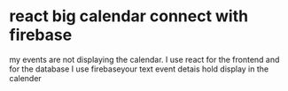 
# react big calendar connect with firebase

my events are not displaying the calendar. I use  react for the frontend and for the database I use firebaseyour text
event detais hold display in the calender

        